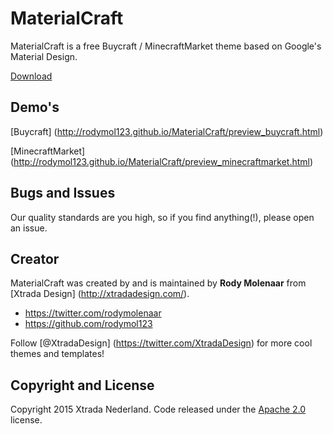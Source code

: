 # MaterialCraft

MaterialCraft is a free Buycraft / MinecraftMarket theme based on Google's Material Design.

[Download](https://github.com/rodymol123/MaterialCraft/archive/v2.zip)

## Demo's

[Buycraft] (http://rodymol123.github.io/MaterialCraft/preview_buycraft.html)

[MinecraftMarket] (http://rodymol123.github.io/MaterialCraft/preview_minecraftmarket.html)

## Bugs and Issues

Our quality standards are you high, so if you find anything(!), please open an issue.

## Creator

MaterialCraft was created by and is maintained by **Rody Molenaar** from [Xtrada Design] (http://xtradadesign.com/).

* https://twitter.com/rodymolenaar
* https://github.com/rodymol123

Follow [@XtradaDesign] (https://twitter.com/XtradaDesign) for more cool themes and templates!


## Copyright and License

Copyright 2015 Xtrada Nederland. Code released under the [Apache 2.0](http://www.apache.org/licenses/LICENSE-2.0) license.
